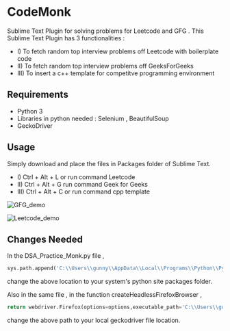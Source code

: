 # CodeMonk
Sublime Text Plugin for solving problems for Leetcode and GFG . This Sublime Text Plugin has 3 functionalities : 
- I) To fetch random top interview problems off Leetcode with boilerplate code
- II) To fetch random top interview problems off GeeksForGeeks 
- III) To insert a c++ template for competitve programming environment

## Requirements
- Python 3
- Libraries in python needed : Selenium , BeautifulSoup
- GeckoDriver

## Usage
Simply download and place the files in Packages folder of Sublime Text.
- I) Ctrl + Alt + L or run command Leetcode
- II) Ctrl + Alt + G  run command Geek for Geeks
- III) Ctrl + Alt + C or run command cpp template

 ![GFG_demo](img/gfg)
 
 ![Leetcode_demo](img/leetcode_final)




## Changes Needed 

In the DSA_Practice_Monk.py file , 

```python
sys.path.append('C:\\Users\\gunny\\AppData\\Local\\Programs\\Python\\Python37-32\\Lib\\site-packages')
```
change the above location to your system's python site packages folder.

Also in the same file , in the function createHeadlessFirefoxBrowser , 
```python
return webdriver.Firefox(options=options,executable_path='C:\\Users\\gunny\\Downloads\\geckodriver-v0.26.0-win64\\geckodriver.exe')
```

change the above path to your local geckodriver file location.
		
